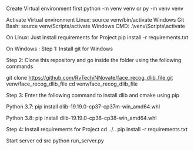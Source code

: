 Create Virtual environment first
python -m venv venv
or 
py -m venv venv

Activate Virtual environment
Linux:
source venv/bin/activate
Windows Git Bash:
source venv/Scripts/activate
Windows CMD:
.\venv\Scripts\activate


On Linux: Just install requirements for Project
pip install -r requirements.txt


On Windows :
Step 1: Install git for Windows

Step 2: Clone this repository and go inside the folder using the following commands

git clone https://github.com/RvTechiNNovate/face_recog_dlib_file.git venv/face_recog_dlib_file
cd venv/face_recog_dlib_file

Step 3: Enter the following command to install dlib and cmake using pip

Python 3.7:
pip install dlib-19.19.0-cp37-cp37m-win_amd64.whl

Python 3.8:
pip install dlib-19.19.0-cp38-cp38-win_amd64.whl

Step 4: Install requirements for Project
cd ../..
pip install -r requirements.txt

Start server
cd src
python run_server.py
